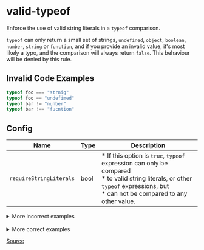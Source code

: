 <!--
 generated docs file, do not edit by hand, see xtask/docgen 
-->
# valid-typeof

Enforce the use of valid string literals in a `typeof` comparison.

`typeof` can only return a small set of strings, `undefined`, `object`,
`boolean`, `number`, `string` or `function`, and if you provide
an invalid value, it's most likely a typo, and the comparison
will always return `false`.
This behaviour will be denied by this rule.

## Invalid Code Examples
```js
typeof foo === "strnig"
typeof foo == "undefimed"
typeof bar != "nunber"
typeof bar !== "fucntion"
```

## Config
| Name | Type | Description |
| ---- | ---- | ----------- |
| `requireStringLiterals` | bool | * If this option is `true`, `typeof` expression can only be compared<br>* to valid string literals, or other `typeof` expressions, but<br>* can not be compared to any other value.<br> |

<details>
 <summary> More incorrect examples </summary>

```js
typeof foo === "strnig"
```

```js
typeof foo == "undefimed"
```

```js
typeof bar != "nunber"
```

```js
typeof bar !== "fucntion"
```
</details><br>
<details>
 <summary> More correct examples </summary>

```js
typeof foo === "string"
```

```js
typeof bar == "undefined"
```

```js
typeof foo === baz
```

```js
typeof foo === 4
```

```js
typeof bar === typeof qux
```
</details>

[Source](../../../rslint_core/src/groups/errors/valid_typeof.rs)